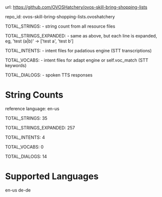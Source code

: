 
url: https://github.com/OVOSHatchery/ovos-skill-bring-shopping-lists

repo_id: ovos-skill-bring-shopping-lists.ovoshatchery

TOTAL_STRINGS:  - string count from all resource files

TOTAL_STRINGS_EXPANDED: - same as above, but each line is expanded, eg, 'test (a|b)' -> ['test a', 'test b']

TOTAL_INTENTS: - intent files for padatious engine (STT transcriptions)

TOTAL_VOCABS: - intent files for adapt engine or self.voc_match (STT keywords)

TOTAL_DIALOGS: - spoken TTS responses


# String Counts

reference language: en-us

TOTAL_STRINGS: 35  

TOTAL_STRINGS_EXPANDED: 257  

TOTAL_INTENTS: 4  

TOTAL_VOCABS: 0  

TOTAL_DIALOGS: 14  

# Supported Languages

en-us
de-de
